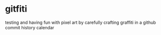 # gitfiti
testing and having fun with pixel art by carefully crafting graffiti in a github commit history calendar

